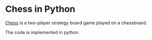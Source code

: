 # Chess in Python 
[Chess](https://en.wikipedia.org/wiki/Chess) is a two-player strategy board game played on a chessboard.

The code is implemented in python.

